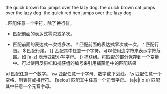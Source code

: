 the quick brown fox jumps over the lazy dog.
the quick brown cat jumps over the lazy dog.
the quick red hen jumps over the lazy dog.


.	匹配任意一个字符，除了换行符。
*	匹配前面的表达式零次或多次。
+	匹配前面的表达式一次或多次。
?	匹配前面的表达式零次或一次。
^	匹配行首。
$	匹配行尾。
[]	匹配其中任意一个字符。可以使用连字符来表示字符范围。如 [a-z] 表示匹配小写字母。
()	捕获组。将匹配的部分保存到一个变量中。可以使用反斜杠和捕获组的编号来引用捕获组中的匹配结果


\d	匹配任意一个数字。
\w	匹配任意一个字母、数字或下划线。
\s	匹配任意一个空格、制表符或换行符。
[aeiou]	匹配其中任意一个元音字母。
(a|e|i|o|u)	匹配其中任意一个元音字母。